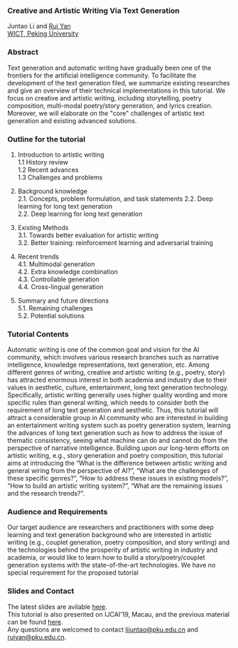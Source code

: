 ### Creative and Artistic Writing Via Text Generation
Juntao Li and [Rui Yan](http://ruiyan.me/)<br>
[WICT, Peking University](http://www.wict.pku.edu.cn/)



### Abstract 
Text generation and automatic writing have gradually been one of the frontiers for the artificial intelligence community. To facilitate the development of the text generation filed, we summarize existing researches and give an overview of their technical implementations in this tutorial. We focus on creative and artistic writing, including storytelling, poetry composition, multi-modal poetry/story generation, and lyrics creation. Moreover, we will elaborate on the "core" challenges of artistic text generation and existing advanced solutions.


### Outline for the tutorial
1. Introduction to artistic writing<br>
    1.1 History review<br>
    1.2 Recent advances<br>
    1.3 Challenges and problems<br>

2. Background knowledge<br>
    2.1. Concepts, problem formulation, and task statements 2.2. Deep learning for long text generation<br>
    2.2. Deep learning for long text generation<br>
    
3. Existing Methods<br>
    3.1. Towards better evaluation for artistic writing<br>
    3.2. Better training: reinforcement learning and adversarial training<br>

4. Recent trends<br>
    4.1. Multimodal generation<br>
    4.2. Extra knowledge combination<br>
    4.3. Controllable generation<br>
    4.4. Cross-lingual generation<br>

5. Summary and future directions<br>
    5.1. Remaining challenges<br>
    5.2. Potential solutions<br>


### Tutorial Contents
Automatic writing is one of the common goal and vision for the AI community, which involves various research branches such as narrative intelligence, knowledge representations, text generation, etc. Among different genres of writing, creative and artistic writing (e.g., poetry, story) has attracted enormous interest in both academia and industry due to their values in aesthetic, culture, entertainment, long text generation technology. Specifically, artistic writing generally uses higher quality wording and more specific rules than general writing, which needs to consider both the requirement of long text generation and aesthetic. Thus, this tutorial will attract a considerable group in AI community who are interested in building an entertainment writing system such as poetry generation system, learning the advances of long text generation such as how to address the issue of thematic consistency, seeing what machine can do and cannot do from the perspective of narrative intelligence.
Building upon our long-term efforts on artistic writing, e.g., story generation and poetry composition, this tutorial aims at introducing the “What is the difference between artistic writing and general wiring from the perspective of AI?”, “What are the challenges of these specific genres?”, “How to address these issues in existing models?”, “How to build an artistic writing system?”, “What are the remaining issues and the research trends?”.


### Audience and Requirements
Our target audience are researchers and practitioners with some deep learning and text generation background who are interested in artistic writing (e.g., couplet generation, poetry composition, and story writing) and the technologies behind the prosperity of artistic writing in industry and academia, or would like to learn how to build a story/poetry/couplet generation systems with the state-of-the-art technologies. We have no special requirement for the proposed tutorial


### Slides and Contact
The latest slides are avilable [here](AAAI20-tutorial.pdf).<br>
This tutorial is also presented on IJCAI'19, Macau, and the previous material can be found [here](https://lijuntaopku.github.io/ijcai2019tutorial/).<br>
Any questions are welcomed to contact <lijuntao@pku.edu.cn> and <ruiyan@pku.edu.cn>.
